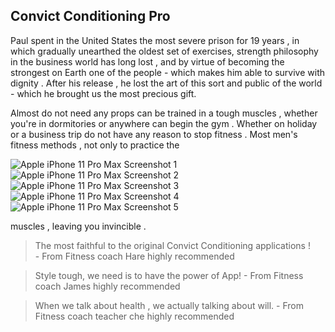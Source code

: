 ## Convict Conditioning Pro

Paul spent in the United States the most severe prison for 19 years , in which gradually unearthed the oldest set of exercises, strength philosophy in the business world has long lost , and by virtue of becoming the strongest on Earth one of the people - which makes him able to survive with dignity . After his release , he lost the art of this sort and public of the world - which he brought us the most precious gift.

Almost do not need any props can be trained in a tough muscles , whether you're in dormitories or anywhere can begin the gym . Whether on holiday or a business trip do not have any reason to stop fitness .
Most men's fitness methods , not only to practice the

![Apple iPhone 11 Pro Max Screenshot 1](https://tva1.sinaimg.cn/large/008vxvgGgy1h9g523vrjhj304b09c3yi.jpg)![Apple iPhone 11 Pro Max Screenshot 2](https://tva1.sinaimg.cn/large/008vxvgGgy1h9g52e1q86j304b09cdfr.jpg)![Apple iPhone 11 Pro Max Screenshot 3](https://tva1.sinaimg.cn/large/008vxvgGgy1h9g53yqzd6j304b09cdfy.jpg)![Apple iPhone 11 Pro Max Screenshot 4](https://tva1.sinaimg.cn/large/008vxvgGgy1h9g54j03vnj304b09c3yl.jpg)![Apple iPhone 11 Pro Max Screenshot 5](https://tva1.sinaimg.cn/large/008vxvgGgy1h9g54yoxt8j304b09cmx6.jpg)



 muscles , leaving you invincible .



> The most faithful to the original Convict Conditioning applications !       
>             - From Fitness coach Hare highly recommended

> Style tough, we need is to have the power of App!
>             - From Fitness coach James highly recommended

> When we talk about health , we actually talking about will.
>             - From Fitness coach teacher che highly recommended
